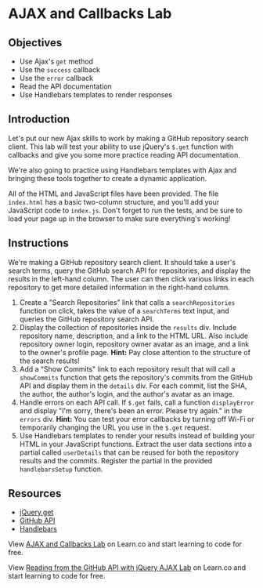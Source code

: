 # AJAX and Callbacks Lab

## Objectives

+ Use Ajax's `get` method
+ Use the `success` callback
+ Use the `error` callback
+ Read the API documentation
+ Use Handlebars templates to render responses

## Introduction

Let's put our new Ajax skills to work by making a GitHub repository search client. This lab will test your ability to use jQuery's `$.get` function with callbacks and give you some more practice reading API documentation.

We're also going to practice using Handlebars templates with Ajax and bringing these tools together to create a dynamic application.

All of the HTML and JavaScript files have been provided. The file `index.html` has a basic two-column structure, and you'll add your JavaScript code to `index.js`. Don't forget to run the tests, and be sure to load your page up in the browser to make sure everything's working!

## Instructions

We're making a GitHub repository search client. It should take a user's search terms, query the GitHub search API for repositories, and display the results in the left-hand column. The user can then click various links in each repository to get more detailed information in the right-hand column.

1. Create a "Search Repositories" link that calls a `searchRepositories` function on click, takes the value of a `searchTerms` text input, and queries the GitHub repository search API.
2. Display the collection of repositories inside the `results` div. Include repository name, description, and a link to the HTML URL. Also include repository owner login, repository owner avatar as an image, and a link to the owner's profile page. **Hint:** Pay close attention to the structure of the search results!
3. Add a "Show Commits" link to each repository result that will call a `showCommits` function that gets the repository's commits from the GitHub API and display them in the `details` div. For each commit, list the SHA, the author, the author's login, and the author's avatar as an image.
4. Handle errors on each API call. If `$.get` fails, call a function `displayError` and display "I'm sorry, there's been an error. Please try again." in the `errors` div. **Hint:** You can test your error callbacks by turning off Wi-Fi or temporarily changing the URL you use in the `$.get` request.
5. Use Handlebars templates to render your results instead of building your HTML in your JavaScript functions. Extract the user data sections into a partial called `userDetails` that can be reused for both the repository results and the commits. Register the partial in the provided `handlebarsSetup` function.

## Resources

- [jQuery.get](http://api.jquery.com/jquery.get/)
- [GitHub API](https://developer.github.com/v3/)
- [Handlebars](http://handlebarsjs.com/)

<p class='util--hide'>View <a href='https://learn.co/lessons/js-ajax-callbacks-lab' title='AJAX and Callbacks Lab'>AJAX and Callbacks Lab</a> on Learn.co and start learning to code for free.</p>

<p class='util--hide'>View <a href='https://learn.co/lessons/js-ajax-callbacks-lab'>Reading from the GitHub API with jQuery AJAX Lab</a> on Learn.co and start learning to code for free.</p>
